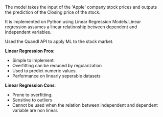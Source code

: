 The model takes the input of the 'Apple' company stock prices and outputs the prediction of the Closing price of the stock. 

It is implemented on Python using Linear Regression Models.Linear regression assumes a linear relationship between dependent and independent variables.

Used the Quandl API to apply ML to the stock market.

**Linear Regression Pros**:
- Simple to implement.
- Overfitting can be reduced by regularization
- Used to predict numeric values.
- Performance on linearly seperable datasets

**Linear Regression Cons**:
- Prone to overfitting.
- Sensitive to outliers
- Cannot be used when the relation between independent and dependent variable are non linear.
